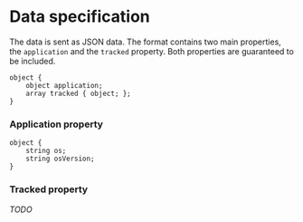 # Data specification
The data is sent as JSON data. The format contains two main properties, the `application` and the `tracked` property. Both properties are guaranteed to be included.

```
object {
	object application;
	array tracked { object; };
}
```

### Application property


```
object {
	string os;
	string osVersion;
}
```
### Tracked property

*TODO*
